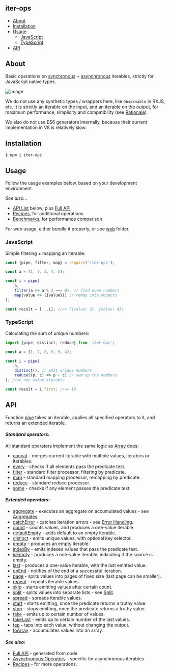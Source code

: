 iter-ops
--------

* [About](#about)
* [Installation](#installation)
* [Usage](#usage)
    * [JavaScript](#javascript)
    * [TypeScript](#typescript)
* [API]

## About

Basic operations on [synchronous] + [asynchronous] iterables, strictly for JavaScript native types.

![image](https://user-images.githubusercontent.com/5108906/142058291-b39d7226-56a4-4df0-8dc1-2ff2c6c18f10.png)

We do not use any synthetic types / wrappers here, like `Observable` in RXJS, etc. It is strictly an iterable on the
input, and an iterable on the output, for maximum performance, simplicity and compatibility (see [Rationale]).

We also do not use ES6 generators internally, because their current implementation in V8 is relatively slow.

## Installation

```
$ npm i iter-ops
```

## Usage

Follow the usage examples below, based on your development environment.

_See also..._

* [API List] below, plus [Full API]
* [Recipes], for additional operations
* [Benchmarks], for performance comparison

For web usage, either bundle it properly, or see [web](./web) folder.

### JavaScript

Simple filtering + mapping an iterable:

```js
const {pipe, filter, map} = require('iter-ops');

const a = [1, 2, 3, 4, 5];

const i = pipe(
    a,
    filter(a => a % 2 === 0), // find even numbers
    map(value => ({value})) // remap into objects
);

const result = [...i]; //=> [{value: 2}, {value: 4}]
```

### TypeScript

Calculating the sum of unique numbers:

```ts
import {pipe, distinct, reduce} from 'iter-ops';

const a = [1, 2, 2, 3, 3, 4];

const i = pipe(
    a,
    distinct(), // emit unique numbers
    reduce((p, c) => p + c) // sum up the numbers
); //=> one-value iterable

const result = i.first; //=> 10
```

## API

Function [pipe] takes an iterable, applies all specified operators to it, and returns an extended iterable.

#### <i>Standard operators:</i>

All standard operators implement the same logic as [Array] does:

* [concat](http://vitaly-t.github.io/iter-ops/index.html#concat) - merges current iterable with multiple values,
  iterators or iterables.
* [every](http://vitaly-t.github.io/iter-ops/index.html#every) - checks if all elements pass the predicate test.
* [filter](http://vitaly-t.github.io/iter-ops/index.html#filter) - standard filter processor, filtering by predicate.
* [map](http://vitaly-t.github.io/iter-ops/index.html#map) - standard mapping processor, remapping by predicate.
* [reduce](http://vitaly-t.github.io/iter-ops/index.html#reduce) - standard reduce processor.
* [some](http://vitaly-t.github.io/iter-ops/index.html#some) - checks if any element passes the predicate test.

#### <i>Extended operators:</i>

* [aggregate](http://vitaly-t.github.io/iter-ops/index.html#aggregate) - executes an aggregate on accumulated values -
  see [Aggregates].
* [catchError](http://vitaly-t.github.io/iter-ops/index.html#catchError) - catches iteration errors -
  see [Error Handling].
* [count](http://vitaly-t.github.io/iter-ops/index.html#count) - counts values, and produces a one-value iterable.
* [defaultEmpty](http://vitaly-t.github.io/iter-ops/index.html#defaultEmpty) - adds default to an empty iterable.
* [distinct](http://vitaly-t.github.io/iter-ops/index.html#distinct) - emits unique values, with optional key
  selector.
* [empty](http://vitaly-t.github.io/iter-ops/index.html#empty) - produces an empty iterable.
* [indexBy](http://vitaly-t.github.io/iter-ops/index.html#indexBy) - emits indexed values that pass the predicate test.
* [isEmpty](http://vitaly-t.github.io/iter-ops/index.html#isEmpty) - produces a one-value iterable, indicating if the
  source is empty.
* [last](http://vitaly-t.github.io/iter-ops/index.html#last) - produces a one-value iterable, with the last emitted
  value.
* [onEnd](http://vitaly-t.github.io/iter-ops/index.html#onEnd) - notifies of the end of a successful iteration.
* [page](http://vitaly-t.github.io/iter-ops/index.html#page) - splits values into pages of fixed size (last page can
  be smaller).
* [repeat](http://vitaly-t.github.io/iter-ops/index.html#repeat) - repeats iterable values.
* [skip](http://vitaly-t.github.io/iter-ops/index.html#skip) - starts emitting values after certain count.
* [split](http://vitaly-t.github.io/iter-ops/index.html#split) - splits values into separate lists - see [Split].
* [spread](http://vitaly-t.github.io/iter-ops/index.html#spread) - spreads iterable values.
* [start](http://vitaly-t.github.io/iter-ops/index.html#start) - starts emitting, once the predicate returns a truthy
  value.
* [stop](http://vitaly-t.github.io/iter-ops/index.html#stop) - stops emitting, once the predicate returns a truthy
  value.
* [take](http://vitaly-t.github.io/iter-ops/index.html#take) - emits up to certain number of values.
* [takeLast](http://vitaly-t.github.io/iter-ops/index.html#takeLast) - emits up to certain number of the last values.
* [tap](http://vitaly-t.github.io/iter-ops/index.html#tap) - taps into each value, without changing the output.
* [toArray](http://vitaly-t.github.io/iter-ops/index.html#toArray) - accumulates values into an array.

#### <i>See also:</i>

* [Full API] - generated from code
* [Asynchronous Operators](./src/ops/async) - specific for asynchronous iterables
* [Recipes] - for more operations.

[API]:#api

[API List]:#api

[Full API]:https://vitaly-t.github.io/iter-ops

[Error Handling]:https://github.com/vitaly-t/iter-ops/wiki/Error-Handling

[Iterable]:https://javascript.info/iterable

[Iterables]:https://javascript.info/iterable

[Array]:https://developer.mozilla.org/en-US/docs/Web/JavaScript/Reference/Global_Objects/Array

[WiKi]:https://github.com/vitaly-t/iter-ops/wiki

[pipe]:https://github.com/vitaly-t/iter-ops/blob/main/src/pipe.ts

[Recipes]:https://github.com/vitaly-t/iter-ops/wiki/Recipes

[state]:https://github.com/vitaly-t/iter-ops/wiki/Iteration-State

[Aggregates]:https://github.com/vitaly-t/iter-ops/wiki/Aggregates

[Split]:https://github.com/vitaly-t/iter-ops/wiki/Split

[Benchmarks]:./benchmarks

[Asynchronous Iterables]:https://github.com/vitaly-t/iter-ops/wiki/Asynchronous-Iterables

[synchronous]:https://javascript.info/iterable

[asynchronous]:https://javascript.info/async-iterators-generators#async-iterables

[Rationale]:https://github.com/vitaly-t/iter-ops/wiki/Rationale
